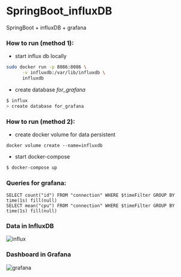 # SpringBoot_influxDB
SpringBoot + influxDB + grafana

### How to run (method 1):

* start influx db locally
```bash
sudo docker run -p 8086:8086 \
      -v influxdb:/var/lib/influxdb \
      influxdb
```

* create database *for_grafana*
```bash
$ influx
> create database for_grafana
```

### How to run (method 2):
* create docker volume for data persistent
```
docker volume create --name=influxdb
```

* start docker-compose
```bash
$ docker-compose up
```

### Queries for grafana:
```
SELECT count("id") FROM "connection" WHERE $timeFilter GROUP BY time(1s) fill(null)
SELECT mean("cpu") FROM "connection" WHERE $timeFilter GROUP BY time(1s) fill(null)
```

<h3>Data in InfluxDB</h3>
<img src="https://pp.vk.me/c638331/v638331767/bfde/QnsfkyVDEGg.jpg" alt="influx" />

<h3>Dashboard in Grafana</h3>
<img src="https://pp.vk.me/c638331/v638331767/bfd6/CCIxqKysD8U.jpg" alt="grafana" />

